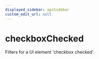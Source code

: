 ```yaml
---
displayed_sidebar: apiSidebar
custom_edit_url: null
---
```

# checkboxChecked

Filters for a UI element 'checkbox checked'.

